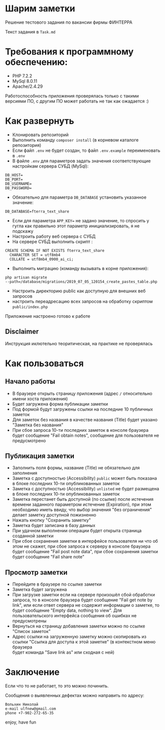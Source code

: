 # Шарим заметки
Решение тестового задания по вакансии фирмы ФИНТЕРРА

Текст задания в ``Task.md``

# Требования к программному обеспечению:
- PHP 7.2.2 
- MySql 8.0.11
- Apache/2.4.29

Работоспособность приложения проверялась только с такими версиями ПО,
с другим ПО может работать не так как ожадается :)

# Как развернуть
- Клонировать репозиторий
- Выполнить команду ``composer install`` (в корневом каталоге 
репозитория)
- Если файл ``.env`` не будет создан, то файл ``.env.example`` 
переименовать в ``.env``
- В файле ``.env`` для параметров задать значения соответствующие 
настройкам сервера СУБД (MySql): 
```
DB_HOST=
DB_PORT=
DB_USERNAME=
DB_PASSWORD=
``` 
- Обязательно для параметра ``DB_DATABASE`` установить указанное 
значение:
```
DB_DATABASE=fterra_text_share
```
- Если для параметра ``APP_KEY=`` не задано значение, то спросить у 
гугла как правильно этот параметр инициализировать, я не подскажу
- Настроить работу веб сервера с СУБД
- На сервере СУБД выполнить скрипт : 
```
CREATE SCHEMA IF NOT EXISTS fterra_text_share
  CHARACTER SET = utf8mb4
  COLLATE = utf8mb4_0900_ai_ci;
```
- Выполнить миграцию (команду вызывать в корне приложения):  

```
php artisan migrate 
--path=/database/migrations/2019_07_05_120154_create_pastes_table.php

```
- Настроить директорию public как доступную для внешних веб запросов
- настроить переадресацию всех запросов на обработку скриптом 
``public/index.php``

Приложение настроено готово к работе

## Disclaimer
Инструкция иклютельно теоритическая, на практике не проверялась

# Как пользоваться

## Начало работы
- В браузере открыть страницу приложения (адрес ``/`` относительно 
имени хоста приложения)
- Будет загружена форма публикации заметки
- Под формой будут загружены ссылки на последние 10 публичных заметок
- Для заметок без названия в качестве названия (Title) будет указано 
"Заметка без названия"
- При сбое запроса 10-ти последних заметок в консоле браузера будет 
сообщение "Fail obtain notes", сообщение для пользователя 
не предусмотрено
 
## Публикация заметки
- Заполнить поля формы, название (Title) не обязательно для заполнения
- Заметка с доступностью (Accessibility) ``public`` может быть показана 
в блоке последних 10-ти опубликованных заметок
- Заметка с доступностью (Accessibility) ``unlisted`` не будет размещена 
в блоке последних 10-ти опубликованных заметок
- Заметка перестанет быть доступной (по ссылке) после истечения времени 
заданного параметром истечение (Expiration), при этом необходимо иметь 
ввиду, что выбор значения "без ограничения" делает заметку доступной 
пожизненно
- Нажать кнопку "Сохранить заметку"
- Заметка будет записана в базу данных
- При удачном выполнении операции будет открыта страница созданной 
заметки
- При сбое сохранения заметки в интерфейсе пользователя ни что об этом 
не скажет, при сбое запроса к серверу в консоле браузера будет сообщение
 "Fail post note data", при сбое сохранения заметки будет сообщение 
 "Fail share note" 

## Просмотр заметки
- Перейдите в браузере по ссылке заметки
- Заметка будет загружена
- При загрузке заметки если на сервере произошёл сбой обработки
запроса, то в консоле браузера будет сообщение "Fail get note by link", 
или если ответ сервера не содержит информации о заметке, то будет 
сообщение "Empty data, nothing to view". Для пользовательского 
интерфейса сообщения об ошибках не предусмотрены
- Вернуться на страницу добавления заметки можно по ссылке 
"Список заметок"
- Адрес ссылки на загруженную заметку можно скопировать из ссылки 
"Ссылка для доступа к этой заметке" (в контекстном меню браузера  
будет команда "Save link as" или сходная с ней)

# Заключение
Если что то не работает, то это можно починить.

Сообщения о выявленных дефектах можно направить по адресу:
```
Вольхин Николай
e-mail ulfnew@gmail.com
phone +7-902-272-65-35
``` 
enjoy, have fun
